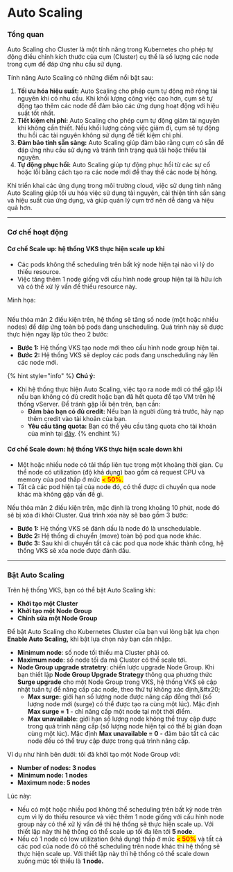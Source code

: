 # Auto Scaling

### Tổng quan

Auto Scaling cho Cluster là một tính năng trong Kubernetes cho phép tự động điều chỉnh kích thước của cụm (Cluster) cụ thể là số lượng các node trong cụm để đáp ứng nhu cầu sử dụng.&#x20;

Tính năng Auto Scaling có những điểm nổi bật sau:

1. **Tối ưu hóa hiệu suất:** Auto Scaling cho phép cụm tự động mở rộng tài nguyên khi có nhu cầu. Khi khối lượng công việc cao hơn, cụm sẽ tự động tạo thêm các node để đảm bảo các ứng dụng hoạt động với hiệu suất tốt nhất.
2. **Tiết kiệm chi phí:** Auto Scaling cho phép cụm tự động giảm tài nguyên khi không cần thiết. Nếu khối lượng công việc giảm đi, cụm sẽ tự động thu hồi các tài nguyên không sử dụng để tiết kiệm chi phí.
3. **Đảm bảo tính sẵn sàng:** Auto Scaling giúp đảm bảo rằng cụm có sẵn để đáp ứng nhu cầu sử dụng và tránh tình trạng quá tải hoặc thiếu tài nguyên.
4. **Tự động phục hồi:** Auto Scaling giúp tự động phục hồi từ các sự cố hoặc lỗi bằng cách tạo ra các node mới để thay thế các node bị hỏng.

Khi triển khai các ứng dụng trong môi trường cloud, việc sử dụng tính năng Auto Scaling giúp tối ưu hóa việc sử dụng tài nguyên, cải thiện tính sẵn sàng và hiệu suất của ứng dụng, và giúp quản lý cụm trở nên dễ dàng và hiệu quả hơn.

***

### Cơ chế hoạt động

#### Cơ chế Scale up: hệ thống VKS thực hiện scale up khi

* Các pods không thể scheduling trên bất kỳ node hiện tại nào vì lý do thiếu resource.
* Việc tăng thêm 1 node giống với cấu hình node group hiện tại là hữu ích và có thể xử lý vấn đề thiếu resource này.

Minh họa:

<figure><img src="../../.gitbook/assets/image%20(177).png" alt=""><figcaption></figcaption></figure>

Nếu thỏa mãn 2 điều kiện trên, hệ thống sẽ tăng số node (một hoặc nhiều nodes) để đáp ứng toàn bộ pods đang unscheduling. Quá trình này sẽ được thực hiện ngay lập tức theo 2 bước:

* **Bước 1:** Hệ thống VKS tạo node mới theo cấu hình node group hiện tại.
* **Bước 2:** Hệ thống VKS sẽ deploy các pods đang unscheduling này lên các node mới.

{% hint style="info" %}
**Chú ý:**

* Khi hệ thống thực hiện Auto Scaling, việc tạo ra node mới có thể gặp lỗi nếu bạn không có đủ credit hoặc bạn đã hết quota để tạo VM trên hệ thống vServer. Để tránh gặp lỗi bên trên, bạn cần:
  * **Đảm bảo bạn có đủ credit:** Nếu bạn là người dùng trả trước, hãy nạp thêm credit vào tài khoản của bạn.
  * **Yêu cầu tăng quota:** Bạn có thể yêu cầu tăng quota cho tài khoản của mình tại [đây](https://hcm-3.console.vngcloud.vn/vserver/limit).
{% endhint %}

#### Cơ chế Scale down: hệ thống VKS thực hiện scale down khi

* Một hoặc nhiều node có tải thấp liên tục trong một khoảng thời gian. Cụ thể node có utilization (độ khả dụng) bao gồm cả request CPU và memory của pod thấp ở mức <mark style="color:red;">**< 50%.**</mark>
* Tất cả các pod hiện tại của node đó, có thể được di chuyển qua node khác mà không gặp vấn đề gì.

Nếu thỏa mãn 2 điều kiện trên, mặc định là trong khoảng 10 phút, node đó sẽ bị xóa đi khỏi Cluster. Quá trình xóa này sẽ bao gồm 3 bước:

* **Bước 1:** Hệ thống VKS sẽ đánh dấu là node đó là unschedulable.
* **Bước 2:** Hệ thống di chuyển (move) toàn bộ pod qua node khác.
* **Bước 3:** Sau khi di chuyển tất cả các pod qua node khác thành công, hệ thống VKS sẽ xóa node được đánh dấu.

***

### **Bật Auto Scaling** <a href="#autoscaling-batautoscaling" id="autoscaling-batautoscaling"></a>

Trên hệ thống VKS, bạn có thể bật Auto Scaling khi:

* **Khởi tạo một Cluster**
* **Khởi tạo một Node Group**
* **Chỉnh sửa một Node Group**

Để bật Auto Scaling cho Kubernetes Cluster của bạn vui lòng bật lựa chọn **Enable Auto Scaling,** khi bật lựa chọn này bạn cần nhập:.

* **Minimum node**: số node tối thiểu mà Cluster phải có.&#x20;
* **Maximum node**: số node tối đa mà Cluster có thể scale tới.
* **Node Group upgrade stratetry**: chiến lược upgrade Node Group. Khi bạn thiết lập **Node Group Upgrade Strategy** thông qua phương thức **Surge upgrade** cho một Node Group trong VKS, hệ thống VKS sẽ cập nhật tuần tự để nâng cấp các node, theo thứ tự không xác định[.](https://cloud.google.com/kubernetes-engine/docs/concepts/node-pool-upgrade-strategies.)&#x20;
  * **Max surge:** giới hạn số lượng node được nâng cấp đồng thời (số lượng node mới (surge) có thể được tạo ra cùng một lúc). Mặc định **Max surge = 1** - chỉ nâng cấp một node tại một thời điểm.&#x20;
  * **Max unavailable**: giới hạn số lượng node không thể truy cập được trong quá trình nâng cấp (số lượng node hiện tại có thể bị gián đoạn cùng một lúc). Mặc định **Max unavailable = 0** - đảm bảo tất cả các node đều có thể truy cập được trong quá trình nâng cấp.

Ví dụ như hình bên dưới: tôi đã khởi tạo một Node Group với:

* **Number of nodes: 3 nodes**
* **Minimum node: 1 nodes**
* **Maximum node: 5 nodes**

Lúc này:&#x20;

* Nếu có một hoặc nhiều pod không thể scheduling trên bất kỳ node trên cụm vì lý do thiếu resource và việc thêm 1 node giống với cấu hình node group này có thể xử lý vấn đề thì hệ thống sẽ thực hiện scale up. Với thiết lập này thì hệ thống có thể scale up tối đa lên tới **5 node**.
* Nếu có 1 node có low utilization (khả dụng) thấp ở mức <mark style="color:red;">**< 50%**</mark> và tất cả các pod của node đó có thể scheduling trên node khác thì hệ thống sẽ thực hiện scale up. Với thiết lập này thì hệ thống có thể scale down xuống mức tối thiểu là **1 node.**

<figure><img src="https://docs-admin.vngcloud.vn/download/attachments/73762025/image2024-4-17_11-45-7.png?version=1&#x26;modificationDate=1713329108000&#x26;api=v2" alt=""><figcaption></figcaption></figure>
